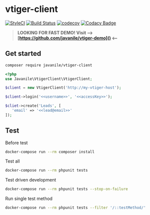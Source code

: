 # vtiger-client

[![StyleCI](https://github.styleci.io/repos/103863537/shield?branch=master)](https://github.styleci.io/repos/103863537)
[![Build Status](https://travis-ci.org/javanile/vtiger-client.svg?branch=master)](https://travis-ci.org/javanile/vtiger-client)
[![codecov](https://codecov.io/gh/javanile/vtiger-client/branch/master/graph/badge.svg)](https://codecov.io/gh/javanile/vtiger-client)
[![Codacy Badge](https://api.codacy.com/project/badge/Grade/ffb974752a804645978286bc99759a09)](https://www.codacy.com/app/francescobianco/vtiger-client?utm_source=github.com&amp;utm_medium=referral&amp;utm_content=javanile/vtiger-client&amp;utm_campaign=Badge_Grade)

> **LOOKING FOR FAST DEMO! Visit --> [https://github.com/javanile/vtiger-demo]() <--**

## Get started

```bash
composer require javanile/vtiger-client
```

```php
<?php
use Javanile\VtigerClient\VtigerClient;

$client = new VtigerClient('http://my-vtiger-host');

$client->login('<<username>>', '<<accessKey>>');

$cliet->create('Leads', [
   'email' => '<<lead@email>>' 
]);
```

## Test

Before test
```bash
docker-compose run --rm composer install
```

Test all
```bash
docker-compose run --rm phpunit tests
```

Test driven development
```bash
docker-compose run --rm phpunit tests --stop-on-failure
```

Run single test method
```bash
docker-compose run --rm phpunit tests --filter '/::testMethod/'
```
